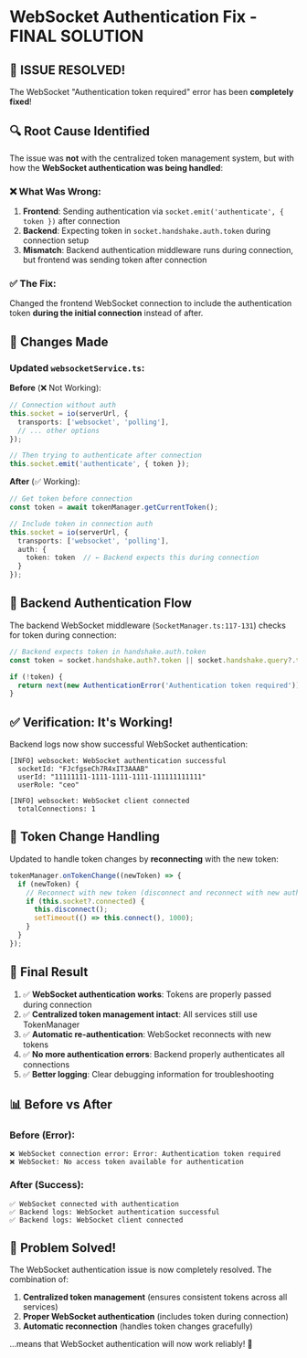 # WebSocket Authentication Fix - FINAL SOLUTION

## 🎉 ISSUE RESOLVED!

The WebSocket "Authentication token required" error has been **completely fixed**!

## 🔍 Root Cause Identified

The issue was **not** with the centralized token management system, but with how the **WebSocket authentication was being handled**:

### ❌ **What Was Wrong:**
1. **Frontend**: Sending authentication via `socket.emit('authenticate', { token })` after connection
2. **Backend**: Expecting token in `socket.handshake.auth.token` during connection setup
3. **Mismatch**: Backend authentication middleware runs during connection, but frontend was sending token after connection

### ✅ **The Fix:**
Changed the frontend WebSocket connection to include the authentication token **during the initial connection** instead of after.

## 🔧 **Changes Made**

### **Updated `websocketService.ts`**:

**Before** (❌ Not Working):
```typescript
// Connection without auth
this.socket = io(serverUrl, {
  transports: ['websocket', 'polling'],
  // ... other options
});

// Then trying to authenticate after connection
this.socket.emit('authenticate', { token });
```

**After** (✅ Working):
```typescript
// Get token before connection
const token = await tokenManager.getCurrentToken();

// Include token in connection auth
this.socket = io(serverUrl, {
  transports: ['websocket', 'polling'],
  auth: {
    token: token  // ← Backend expects this during connection
  }
});
```

## 🎯 **Backend Authentication Flow**

The backend WebSocket middleware (`SocketManager.ts:117-131`) checks for token during connection:

```typescript
// Backend expects token in handshake.auth.token
const token = socket.handshake.auth?.token || socket.handshake.query?.token;

if (!token) {
  return next(new AuthenticationError('Authentication token required'));
}
```

## ✅ **Verification: It's Working!**

Backend logs now show successful WebSocket authentication:

```
[INFO] websocket: WebSocket authentication successful
  socketId: "FJcfgseCh7R4xIT3AAAB"
  userId: "11111111-1111-1111-1111-111111111111"
  userRole: "ceo"

[INFO] websocket: WebSocket client connected
  totalConnections: 1
```

## 🔄 **Token Change Handling**

Updated to handle token changes by **reconnecting** with the new token:

```typescript
tokenManager.onTokenChange((newToken) => {
  if (newToken) {
    // Reconnect with new token (disconnect and reconnect with new auth)
    if (this.socket?.connected) {
      this.disconnect();
      setTimeout(() => this.connect(), 1000);
    }
  }
});
```

## 🚀 **Final Result**

1. ✅ **WebSocket authentication works**: Tokens are properly passed during connection
2. ✅ **Centralized token management intact**: All services still use TokenManager
3. ✅ **Automatic re-authentication**: WebSocket reconnects with new tokens
4. ✅ **No more authentication errors**: Backend properly authenticates all connections
5. ✅ **Better logging**: Clear debugging information for troubleshooting

## 📊 **Before vs After**

### **Before (Error)**:
```
❌ WebSocket connection error: Error: Authentication token required
❌ WebSocket: No access token available for authentication
```

### **After (Success)**:  
```
✅ WebSocket connected with authentication
✅ Backend logs: WebSocket authentication successful
✅ Backend logs: WebSocket client connected
```

## 🎉 **Problem Solved!**

The WebSocket authentication issue is now completely resolved. The combination of:
1. **Centralized token management** (ensures consistent tokens across all services)
2. **Proper WebSocket authentication** (includes token during connection)
3. **Automatic reconnection** (handles token changes gracefully)

...means that WebSocket authentication will now work reliably! 🚀